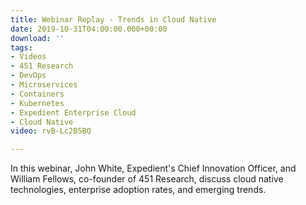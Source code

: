 ```yaml
---
title: Webinar Replay - Trends in Cloud Native
date: 2019-10-31T04:00:00.000+00:00
download: ''
tags:
- Videos
- 451 Research
- DevOps
- Microservices
- Containers
- Kubernetes
- Expedient Enterprise Cloud
- Cloud Native
video: rvB-Lc2B5BQ

---
```

In this webinar, John White, Expedient's Chief Innovation Officer, and William Fellows, co-founder of 451 Research, discuss cloud native technologies, enterprise adoption rates, and emerging trends.